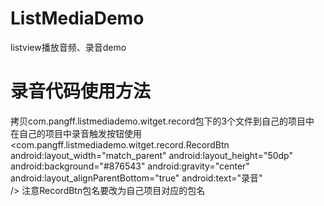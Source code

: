 ListMediaDemo
=============

listview播放音频、录音demo

录音代码使用方法
====
拷贝com.pangff.listmediademo.witget.record包下的3个文件到自己的项目中
在自己的项目中录音触发按钮使用
 <com.pangff.listmediademo.witget.record.RecordBtn
        android:layout_width="match_parent"
		android:layout_height="50dp"
		android:background="#876543"
		android:gravity="center"
		android:layout_alignParentBottom="true"
		android:text="录音"       
        />
注意RecordBtn包名要改为自己项目对应的包名
